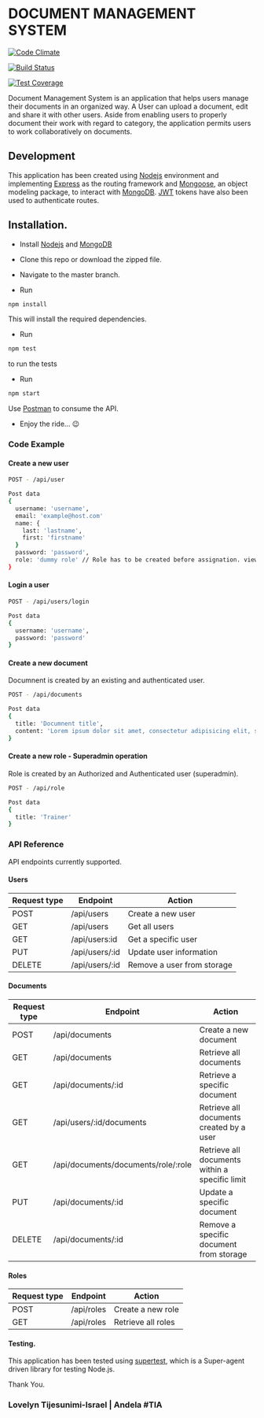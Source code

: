 
# DOCUMENT MANAGEMENT SYSTEM
[![Code Climate](https://codeclimate.com/github/andela-ltijesunimi-israel/dms-api/badges/gpa.svg)](https://codeclimate.com/github/andela-ltijesunimi-israel/dms-api)

[![Build Status](https://travis-ci.org/andela-ltijesunimi-israel/dms-api.svg?branch=master)](https://travis-ci.org/andela-ltijesunimi-israel/dms-api)

[![Test Coverage](https://codeclimate.com/github/andela-ltijesunimi-israel/dms-api/badges/coverage.svg)](https://codeclimate.com/github/andela-ltijesunimi-israel/dms-api/coverage)

Document Management System is an application that helps users manage their documents in an organized way. A User can upload a document, edit and share it with other users. Aside from enabling users to properly document their work with regard to category, the application permits users to work collaboratively on documents.

## Development

This application has been created using [Nodejs](www.nodejs.org) environment and implementing [Express](http://expressjs.com/) as the routing framework and [Mongoose](http://mongoosejs.com/), an object modeling package, to interact with [MongoDB](https://www.mongodb.com/). [JWT](https://jwt.io/) tokens have also been used to authenticate routes.

## Installation.

- Install [Nodejs](www.nodejs.org) and [MongoDB](www.mongodb.org)

- Clone this repo or download the zipped file.

- Navigate to the master branch.

- Run

```bash
npm install
```

This will install the required dependencies.

- Run

```bash
npm test
```

to run the tests

- Run

```bash
npm start
```

Use [Postman](https://www.getpostman.com/) to consume the API.

- Enjoy the ride... :wink:

### Code Example

#### Create a new user

```bash
POST - /api/user

Post data
{
  username: 'username',
  email: 'example@host.com'
  name: {
    last: 'lastname',
    first: 'firstname'
  }
  password: 'password',
  role: 'dummy role' // Role has to be created before assignation. viewer role is available by default
}
```

#### Login a user

```bash
POST - /api/users/login

Post data
{
  username: 'username',
  password: 'password'
}
```
#### Create a new document

Documnent is created by an existing and authenticated user.

```bash
POST - /api/documents

Post data
{
  title: 'Documnent title',
  content: 'Lorem ipsum dolor sit amet, consectetur adipisicing elit, sed do eiusmod tempor incididunt ut labore et dolore magna aliqua. Ut  enim ad minim veniam, quis nostrud exercitation ullamco laboris nisi ut aliquip ex ea commodo consequat. Duis aute irure dolor in reprehenderit in voluptate velit esse cillum dolore eu fugiat nulla pariatur. Excepteur sint occaecat cupidatat non proident, sunt in culpa qui officia deserunt mollit anim id est laborum.'
}
```
#### Create a new role - Superadmin operation

Role is created by an Authorized and Authenticated user (superadmin).

```bash
POST - /api/role

Post data
{
  title: 'Trainer'
}
```
### API Reference

API endpoints currently supported.

#### Users

Request type  |	Endpoint  |	Action
-----------	  | --------  | ------
POST  |	/api/users  |	Create a new user
GET   |	/api/users  |	Get all users
GET	  |/api/users:id |	Get a specific user
PUT	|/api/users/:id |	Update user information
DELETE |	/api/users/:id |	Remove a user from storage

#### Documents

Request type |	Endpoint |	Action
------------ |  -------- | -------
POST |	/api/documents |	Create a new document
GET |	/api/documents |	Retrieve all documents
GET |	/api/documents/:id |	Retrieve a specific document
GET |	/api/users/:id/documents |	Retrieve all documents created by a user
GET |	/api/documents/documents/role/:role |	Retrieve all documents within a specific limit
PUT |	/api/documents/:id |	Update a specific document
DELETE |	/api/documents/:id |	Remove a specific document from storage

#### Roles

Request type |	Endpoint |	Action
------------ |  -------- |  ------
POST |	/api/roles |	Create a new role
GET	 | /api/roles |	Retrieve all roles

#### Testing.

This application has been tested using [supertest](https://www.npmjs.com/package/supertest), which is a Super-agent driven library for testing Node.js.

Thank You.

### Lovelyn Tijesunimi-Israel | Andela #TIA